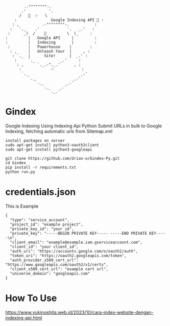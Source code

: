 <pre><code>
    ⠀   .-""""""""-.
       .'          '.
      /   🚀  ✨   \
    :               Google Indexing API 🚀 :
   : ,          .-""""""""-.           :
  :   `._    .'            '.   _.'   :
 :      _)  /    🚀         \  (_     :
:         |   Google API     |         :
:         |   Indexing       |         :
 :        |   Powerhouse    |        :
  : ,     |   Unleash Your  |     , :
   : `._  |      Site!      |  _.' :
    :     `._           _.'     :
     : ,      `._.-"._.'      , :
      :             ✨            :
       `._                       _.'
          `._                 _.'
             `._           _.'
                `._     _.'
                   `._.'⠀⠀⠀⠀⠀
</code></pre>
# Gindex
Google Indexing Using Indexing Api Python 
Submit URLs in bulk to Google Indexing, fetching automatic urls from Sitemap.xml

```
install packages on server 
sudo apt-get install python3-oauth2client
sudo apt-get install python3-googleapi
```

```
git clone https://github.com/drian-o/Gindex-Py.git
cd Gindex
pip install -r requirements.txt
python run.py
```

# credentials.json
This is Example
```
{
  "type": "service_account",
  "project_id": "example project",
  "private_key_id": "your id",
  "private_key": "-----BEGIN PRIVATE KEY----- -----END PRIVATE KEY-----\n",
  "client_email": "example@example.iam.gserviceaccount.com",
  "client_id": "your client_id",
  "auth_uri": "https://accounts.google.com/o/oauth2/auth",
  "token_uri": "https://oauth2.googleapis.com/token",
  "auth_provider_x509_cert_url": "https://www.googleapis.com/oauth2/v1/certs",
  "client_x509_cert_url": "example cert url",
  "universe_domain": "googleapis.com"
}
```


# How To Use 

https://www.yukinoshita.web.id/2023/10/cara-index-website-dengan-indexing-api.html
